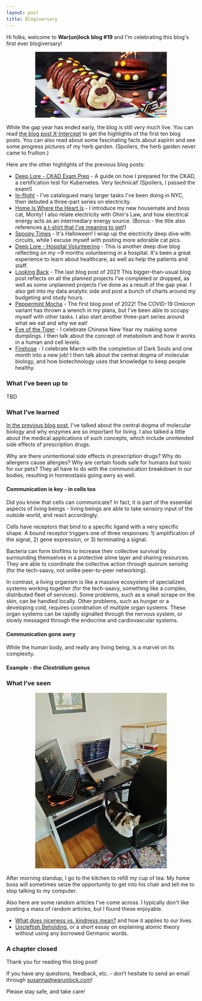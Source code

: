 ```yaml
---
layout: post
title: Blogiversary
---
```


Hi folks, welcome to **War(un)lock blog #19** and I'm celebrating this blog's first ever blogiversary!

<div style="text-align:center"><img src="/images/blog19/blog19-colin-caterpillar.jpg" width="350"></div>

While the gap year has ended early, the blog is still very much live. You can read [the blog post X-Intercept](https://www.warunlock.com/10-xintercept/) to get the highlights of the first ten blog posts. You can also read about some fascinating facts about aspirin and see some progress pictures of my herb garden. (Spoilers, the herb garden never came to fruition.)

Here are the other highlights of the previous blog posts:
* [Deep Lore - CKAD Exam Prep](https://www.warunlock.com/11-extra-ckad-prep/) - A guide on how I prepared for the CKAD, a certification test for Kubernetes. Very technical! (Spoilers, I passed the exam!)
* [In-flight](https://www.warunlock.com/11-inflight/) - I've catalogued many larger tasks I've been doing in NYC, then debuted a three-part series on electricity.
* [Home Is Where the Heart Is](https://www.warunlock.com/12-home/) - I introduce my new housemate and boss cat, Monty! I also relate electricity with Ohm's Law, and how electrical energy acts as an intermediary energy source. (Bonus - the title also references [a t-shirt that I've meaning to get](https://shop.critrole.com/products/caleb-home-is-where-the-heart-is-t-shirt)!)
* [Spoopy Times](https://www.warunlock.com/13-spoopy-times/) - It's Halloween! I wrap up the electricity deep dive with circuits, while I excuse myself with posting more adorable cat pics.
* [Deep Lore - Hospital Volunteering](https://www.warunlock.com/14-extra-volunteering/) - This is another deep dive blog reflecting on my ~9 months volunteering in a hospital. It's been a great experience to learn about healthcare, as well as help the patients and staff.
* [Looking Back](https://www.warunlock.com/15-looking-back/) - The last blog post of 2021! This bigger-than-usual blog post reflects on all the planned projects I've completed or dropped, as well as some unplanned projects I've done as a result of the gap year. I also get into my data analytic side and post a bunch of charts around my budgeting and study hours.
* [Peppermint Mocha](https://www.warunlock.com/16-peppermint-mocha/) - The first blog post of 2022! The COVID-19 Omicron variant has thrown a wrench in my plans, but I've been able to occupy myself with other tasks. I also start another three-part series around what we eat and why we eat!
* [Eye of the Tiger](https://www.warunlock.com/17-eye-of-the-tiger/) - I celebrate Chinese New Year my making some dumplings. I then talk about the concept of metabolism and how it works in a human and cell levels.
* [Firehose](https://www.warunlock.com/18-firehose/) - I celebrate March with the completion of Dark Souls and one month into a new job! I then talk about the central dogma of molecular biology, and how biotechnology uses that knowledge to keep people healthy.

### What I’ve been up to

TBD

### What I’ve learned

[In the previous blog post](https://www.warunlock.com/18-firehose/), I've talked about the central dogma of molecular biology and why enzymes are so important for living. I also talked a little about the medical applications of such concepts, which include unintended side effects of prescription drugs.

Why are there unintentional side effects in prescription drugs? Why do allergens cause allergies? Why are certain foods safe for humans but toxic for our pets? They all have to do with the communication breakdown in our bodies, resulting in homeostasis going awry as well.

#### Communication is key - in cells too

Did you know that cells can communicate? In fact, it is part of the essential aspects of living beings - living beings are able to take sensory input of the outside world, and react accordingly.

Cells have receptors that bind to a specific ligand with a very specific shape. A bound receptor triggers one of three responses: 1) amplification of the signal, 2) gene expression, or 3) terminating a signal.

Bacteria can form biofilms to increase their collective survival by surrounding themselves in a protective slime layer and sharing resources. They are able to coordinate the collective action through quorum sensing (for the tech-saavy, not unlike peer-to-peer networking).

In contrast, a living organism is like a massive ecosystem of specialized systems working together (for the tech-saavy, something like a complex, distributed fleet of services). Some problems, such as a small scrape on the skin, can be handled locally. Other problems, such as hunger or a developing cold, requires coordination of multiple organ systems. These organ systems can be rapidly signalled through the nervous system, or slowly messaged through the endocrine and cardiovascular systems.

#### Communication gone awry

While the human body, and really any living being, is a marvel on its complexity.

#### Example - the *Clostridium* genus

### What I’ve seen

<div style="text-align:center"><img src="/images/blog19/blog19-workspace.jpg" width="350"></div>

After morning standup, I go to the kitchen to refill my cup of tea. My home boss will sometimes seize the opportunity to get into his chair and tell me to stop talking to my computer.

Also here are some random articles I've come across. I typically don't like posting a mass of random articles, but I found these enjoyable.
* [What does niceness vs. kindness mean?](https://haleynahman.substack.com/p/42-are-you-nice-or-kind) and how it applies to our lives.
* [Uncleftish Beholding](https://msburkeenglish.files.wordpress.com/2010/04/uncleftish-beholding-aka-atomic-theory.pdf), or a short essay on explaining atomic theory without using any borrowed Germanic words.

### A chapter closed

Thank you for reading this blog post!

If you have any questions, feedback, etc. - don’t hesitate to send an email through [susanna@warunlock.com](mailto:susanna@warunlock.com)!

Please stay safe, and take care!


